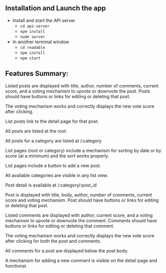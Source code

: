 Installation and Launch the app
-----------------------------------
* Install and start the API server
    - `cd api-server`
    - `npm install`
    - `node server`
* In another terminal window
    - `cd readable`
    - `npm install`
    - `npm start`


Features Summary:
----------------------------------
Listed posts are displayed with title, author, number of comments, current score, and a voting mechanism to upvote or downvote the post. Posts should have buttons or links for editing or deleting that post.

The voting mechanism works and correctly displays the new vote score after clicking. 

List posts link to the detail page for that post. 

All posts are listed at the root.

All posts for a category are listed at /:category 

List pages (root or category) include a mechanism for sorting by date or by score (at a minimum) and the sort works properly. 

List pages include a button to add a new post. 

All available categories are visible in any list view.

Post detail is available at /:category/:post_id 

Post is displayed with title, body, author, number of comments, current score and voting mechanism. Post should have buttons or links for editing or deleting that post. 

Listed comments are displayed with author, current score, and a voting mechanism to upvote or downvote the comment. Comments should have buttons or links for editing or deleting that comment. 

The voting mechanism works and correctly displays the new vote score after clicking for both the post and comments.

All comments for a post are displayed below the post body. 

A mechanism for adding a new comment is visible on the detail page and functional. 
